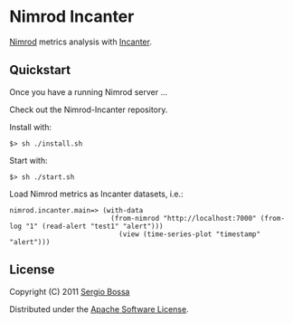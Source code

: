 # Nimrod Incanter

[Nimrod](https://github.com/sbtourist/nimrod) metrics analysis with [Incanter](http://incanter.org/).

## Quickstart

Once you have a running Nimrod server ...

Check out the Nimrod-Incanter repository.

Install with:

    $> sh ./install.sh

Start with:

    $> sh ./start.sh
 
Load Nimrod metrics as Incanter datasets, i.e.:

    nimrod.incanter.main=> (with-data 
                             (from-nimrod "http://localhost:7000" (from-log "1" (read-alert "test1" "alert"))) 
                               (view (time-series-plot "timestamp" "alert")))

## License

Copyright (C) 2011 [Sergio Bossa](http://twitter.com/sbtourist)

Distributed under the [Apache Software License](http://www.apache.org/licenses/LICENSE-2.0.html).
